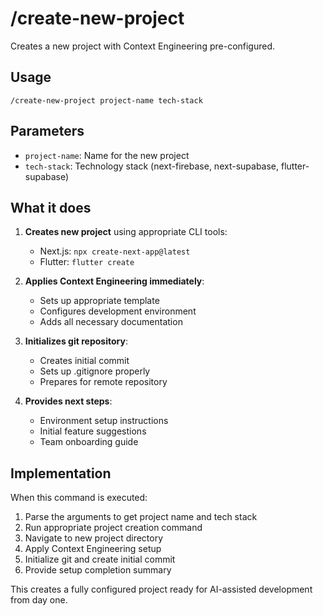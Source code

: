 # /create-new-project

Creates a new project with Context Engineering pre-configured.

## Usage
```
/create-new-project project-name tech-stack
```

## Parameters
- `project-name`: Name for the new project
- `tech-stack`: Technology stack (next-firebase, next-supabase, flutter-supabase)

## What it does

1. **Creates new project** using appropriate CLI tools:
   - Next.js: `npx create-next-app@latest`
   - Flutter: `flutter create`

2. **Applies Context Engineering immediately**:
   - Sets up appropriate template
   - Configures development environment
   - Adds all necessary documentation

3. **Initializes git repository**:
   - Creates initial commit
   - Sets up .gitignore properly
   - Prepares for remote repository

4. **Provides next steps**:
   - Environment setup instructions
   - Initial feature suggestions
   - Team onboarding guide

## Implementation

When this command is executed:

1. Parse the arguments to get project name and tech stack
2. Run appropriate project creation command
3. Navigate to new project directory  
4. Apply Context Engineering setup
5. Initialize git and create initial commit
6. Provide setup completion summary

This creates a fully configured project ready for AI-assisted development from day one.